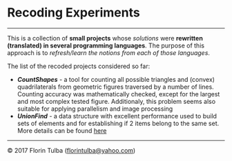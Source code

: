 # Recoding Experiments

* * *

This is a collection of **small projects** whose *solutions* were **rewritten (translated) in several programming languages**. The purpose of this approach is to *refresh/learn the notions from each of those languages*.

The list of the recoded projects considered so far:

- ***CountShapes*** - a tool for counting all possible triangles and (convex) quadrilaterals from geometric figures traversed by a number of lines. Counting accuracy was mathematically checked, except for the largest and most complex tested figure. Additionaly, this problem seems also suitable for applying parallelism and image processing
- ***UnionFind*** - a data structure with excellent performance used to build sets of elements and for establishing if 2 items belong to the same set. More details can be found [here](https://en.wikipedia.org/wiki/Disjoint-set_data_structure)

* * *

&copy; 2017 Florin Tulba (florintulba@yahoo.com)